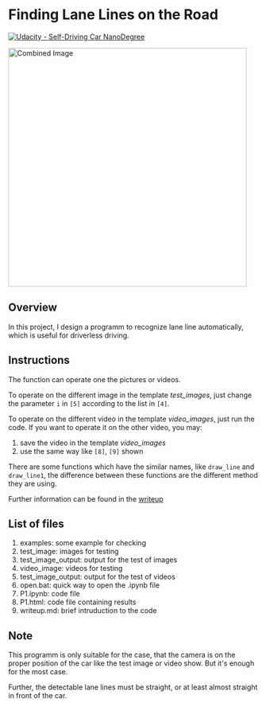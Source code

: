 # **Finding Lane Lines on the Road** 
[![Udacity - Self-Driving Car NanoDegree](https://s3.amazonaws.com/udacity-sdc/github/shield-carnd.svg)](http://www.udacity.com/drive)

<img src="examples/laneLines_thirdPass.jpg" width="480" alt="Combined Image" />

Overview
---

In this project, I design a programm to recognize lane line automatically, which is useful for driverless driving.

Instructions
---

The function can operate one the pictures or videos.

To operate on the different image in the template _test_images_, just change the parameter `i` in `[5]` according to the list in `[4]`.

To operate on the different video in the template _video_images_, just run the code. If you want to operate it on the other video, you may:

1. save the video in the template _video_images_
2. use the same way like `[8]`, `[9]` shown

There are some functions which have the similar names, like `draw_line` and `draw_line1`, the difference between these functions are the different method they are using.

Further information can be found in the [writeup](./writeup.md)

List of files
---

1. examples: some example for checking
2. test_image: images for testing
3. test_image_output: output for the test of images
4. video_image: videos for testing
5. test_image_output: output for the test of videos
6. open.bat: quick way to open the .ipynb file
7. P1.ipynb: code file
8. P1.html: code file containing results
9. writeup.md: brief intruduction to the code

Note
---

This programm is only suitable for the case, that the camera is on the proper position of the car like the test image or video show. But it's enough for the most case.

Further, the detectable lane lines must be straight, or at least almost straight in front of the car. 